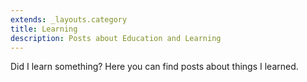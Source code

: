 ```yaml
---
extends: _layouts.category
title: Learning
description: Posts about Education and Learning
---
```


Did I learn something?  Here you can find posts about things I learned.
